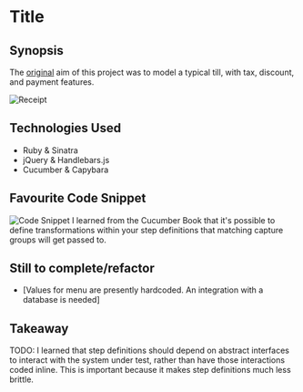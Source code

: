 Title
=======================

## Synopsis

The [original](https://github.com/makersacademy/till_tech_test) aim of this project 
was to model a typical till, with tax, discount, and payment features. 

![Receipt](http://s7.postimg.org/lyc5s7mqz/2_AF92_A2_D_B011_47_BA_A3_D1_A38_B6_F19_AF01.png)

## Technologies Used

- Ruby & Sinatra
- jQuery & Handlebars.js
- Cucumber & Capybara 

## Favourite Code Snippet

![Code Snippet](http://oi58.tinypic.com/hs5agw.jpg)
I learned from the Cucumber Book that it's possible to define transformations within your step definitions
that matching capture groups will get passed to.

## Still to complete/refactor

- [Values for menu are presently hardcoded. An integration with a database is needed]

## Takeaway

TODO: I learned that step definitions should depend on abstract interfaces to interact with
the system under test, rather than have those interactions coded inline. This is important because
it makes step definitions much less brittle.

